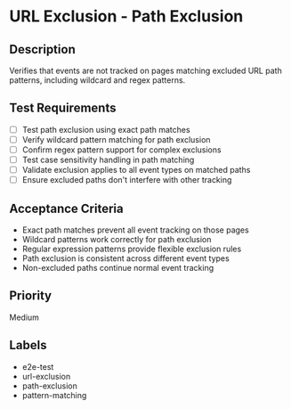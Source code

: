 # URL Exclusion - Path Exclusion

## Description
Verifies that events are not tracked on pages matching excluded URL path patterns, including wildcard and regex patterns.

## Test Requirements
- [ ] Test path exclusion using exact path matches
- [ ] Verify wildcard pattern matching for path exclusion
- [ ] Confirm regex pattern support for complex exclusions
- [ ] Test case sensitivity handling in path matching
- [ ] Validate exclusion applies to all event types on matched paths
- [ ] Ensure excluded paths don't interfere with other tracking

## Acceptance Criteria
- Exact path matches prevent all event tracking on those pages
- Wildcard patterns work correctly for path exclusion
- Regular expression patterns provide flexible exclusion rules
- Path exclusion is consistent across different event types
- Non-excluded paths continue normal event tracking

## Priority
Medium

## Labels
- e2e-test
- url-exclusion
- path-exclusion
- pattern-matching